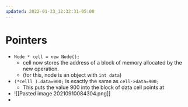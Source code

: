```yaml
---
updated: 2022-01-23_12:32:31-05:00
---
```

# Pointers

* ```Node * cell = new Node();```
	* cell now stores the address of a block of memory allocated by the new operation.
	* (for this, node is an object with `int data`)
* ```(*celll ).data=900;``` is exactly the same as ```cell->data=900;```
	* This puts the value 900 into the block of data cell points at
* ![[Pasted image 20210910084304.png]]
* 